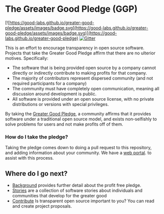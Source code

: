 # The Greater Good Pledge (GGP)

[![https://good-labs.github.io/greater-good-pledge/assets/images/badge.svg](https://good-labs.github.io/greater-good-pledge/assets/images/badge.svg)](https://good-labs.github.io/greater-good-pledge)
[![Gitter](https://badges.gitter.im/good-labs/community.svg)](https://gitter.im/good-labs/community?utm_source=badge&utm_medium=badge&utm_campaign=pr-badge)

This is an effort to encourage transparency in open source software.
Projects that take the Greater Good Pledge affirm that there are no
ulterior motives. Specifically:

 - The software that is being provided open source by a company cannot directly or indirectly contribute to making profits for that company.
 - The majority of contributors represent dispersed community (and not required participants for a company)
 - The community must have completely open communication, meaning all discussion around development is public.
 - All software is provided under an open source license, with no private distributions or versions with special privileges.

By taking the [Greater Good Pledge](https://good-labs.github.io/greater-good-pledge/), a community affirms that it provides software under a traditional
open source model, and exists non-selfishly to solve problems for users and
not make profits off of them.

### How do I take the pledge?

Taking the pledge comes down to doing a pull request to this repository,
and adding information about your community. We have a [web portal](https://good-labs.github.io/greater-good-pledge/).
to assist with this process.

## Where do I go next?

 - [Background](https://good-labs.github.io/greater-good-pledge/) provides further detail about the profit free pledge.
 - [Stories](stories) are a collection of software stories about individuals and communities that develop for the greater good
 - [Contribute](https://github.com/good-labs/good-labs.github.io/blob/master/CONTRIBUTING.md) Is transparent open source important to you? You can read and create project proposals.
